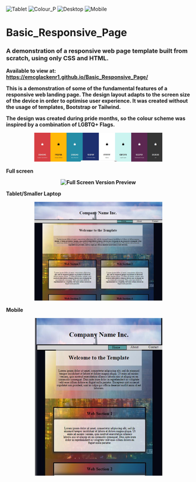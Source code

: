 ![Tablet](https://user-images.githubusercontent.com/64873698/124370142-e36b3f00-dc6b-11eb-96fc-b854319234d1.JPG)
![Colour_P](https://user-images.githubusercontent.com/64873698/124370146-f41bb500-dc6b-11eb-9c61-298172ba70e5.JPG)
![Desktop](https://user-images.githubusercontent.com/64873698/124370147-f4b44b80-dc6b-11eb-9729-149e123cdc9b.JPG)
![Mobile](https://user-images.githubusercontent.com/64873698/124370149-f67e0f00-dc6b-11eb-8d54-39c020112789.JPG)
<h1>Basic_Responsive_Page</h1>
<h3>
A demonstration of a responsive web page template built from scratch, using only CSS and HTML. 
 </h3>

<b>Available to view at: https://emcglackenr1.github.io/Basic_Responsive_Page/<b>

This is a demonstration of some of the fundamental features of a responsive web landing page. The design layout adapts to the screen size of the device in order to optimise user experience.
It was created without the usage of templates, Bootstrap or Tailwind. 

The design was created during pride months, so the colour scheme was inspired by a combination of LGBTQ+ Flags.
<p align="center">
  <img src="Resources/Colour_P.jpg" width="350" title="Colour Scheme" alt="Colour Scheme inspired by LGBTQ+ Flag">
</p>

Full screen 

<p align="center">
  <img src="/main/imageResources/Desktop.jpg" width="350" title="Full Screen Version" alt="Full Screen Version Preview">
</p>

Tablet/Smaller Laptop
<p align="center">
  <img src="Resources/Tablet.jpg" width="350" title="Tablet Version" alt="Tablet Version Preview">
</p>

Mobile
<p align="center">
  <img src="Resources/Mobile.jpg" width="350" title="Mobile Version" alt="Mobile Version Preview">
</p>
